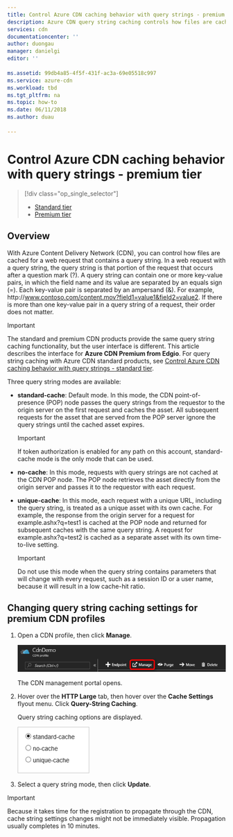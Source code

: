 ```yaml
---
title: Control Azure CDN caching behavior with query strings - premium tier
description: Azure CDN query string caching controls how files are cached when a web request contains a query string. This article describes query string caching in the Azure CDN Premium from Edgio product.
services: cdn
documentationcenter: ''
author: duongau
manager: danielgi
editor: ''

ms.assetid: 99db4a85-4f5f-431f-ac3a-69e05518c997
ms.service: azure-cdn
ms.workload: tbd
ms.tgt_pltfrm: na
ms.topic: how-to
ms.date: 06/11/2018
ms.author: duau

---
```

# Control Azure CDN caching behavior with query strings - premium tier
> [!div class="op_single_selector"]
> * [Standard tier](cdn-query-string.md)
> * [Premium tier](cdn-query-string-premium.md)
> 

## Overview
With Azure Content Delivery Network (CDN), you can control how files are cached for a web request that contains a query string. In a web request with a query string, the query string is that portion of the request that occurs after a question mark (?). A query string can contain one or more key-value pairs, in which the field name and its value are separated by an equals sign (=). Each key-value pair is separated by an ampersand (&). For example, http:\//www.contoso.com/content.mov?field1=value1&field2=value2. If there is more than one key-value pair in a query string of a request, their order does not matter. 

> [!IMPORTANT]
> The standard and premium CDN products provide the same query string caching functionality, but the user interface is different. This article describes the interface for **Azure CDN Premium from Edgio**. For query string caching with Azure CDN standard products, see [Control Azure CDN caching behavior with query strings - standard tier](cdn-query-string.md).
>


Three query string modes are available:

- **standard-cache**: Default mode. In this mode, the CDN point-of-presence (POP) node passes the query strings from the requestor to the origin server on the first request and caches the asset. All subsequent requests for the asset that are served from the POP server ignore the query strings until the cached asset expires.

    >[!IMPORTANT] 
    > If token authorization is enabled for any path on this account, standard-cache mode is the only mode that can be used. 

- **no-cache**: In this mode, requests with query strings are not cached at the CDN POP node. The POP node retrieves the asset directly from the origin server and passes it to the requestor with each request.

- **unique-cache**: In this mode, each request with a unique URL, including the query string, is treated as a unique asset with its own cache. For example, the response from the origin server for a request for example.ashx?q=test1 is cached at the POP node and returned for subsequent caches with the same query string. A request for example.ashx?q=test2 is cached as a separate asset with its own time-to-live setting.
   
    >[!IMPORTANT] 
    > Do not use this mode when the query string contains parameters that will change with every request, such as a session ID or a user name, because it will result in a low cache-hit ratio.

## Changing query string caching settings for premium CDN profiles
1. Open a CDN profile, then click **Manage**.
   
    ![CDN profile Manage button](./media/cdn-query-string-premium/cdn-manage-btn.png)
   
    The CDN management portal opens.
2. Hover over the **HTTP Large** tab, then hover over the **Cache Settings** flyout menu. Click **Query-String Caching**.
   
    Query string caching options are displayed.
   
    ![CDN query string caching options](./media/cdn-query-string-premium/cdn-query-string.png)
3. Select a query string mode, then click **Update**.

> [!IMPORTANT]
> Because it takes time for the registration to propagate through the CDN, cache string settings changes might not be immediately visible. Propagation usually completes in 10 minutes.
 
